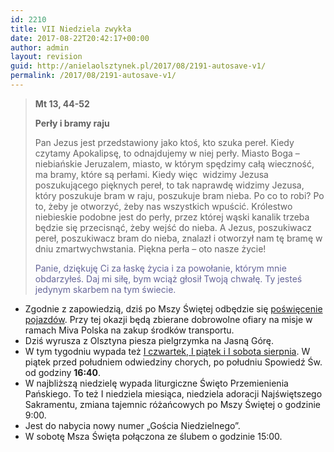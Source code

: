 ```yaml
---
id: 2210
title: VII Niedziela zwykła
date: 2017-08-22T20:42:17+00:00
author: admin
layout: revision
guid: http://anielaolsztynek.pl/2017/08/2191-autosave-v1/
permalink: /2017/08/2191-autosave-v1/
---
```

> **Mt 13, 44-52**
> 
> **Perły i bramy raju**
> 
> Pan Jezus jest przedstawiony jako ktoś, kto szuka pereł. Kiedy czytamy Apokalipsę, to odnajdujemy w niej perły. Miasto Boga &#8211; niebiańskie Jeruzalem, miasto, w którym spędzimy całą wieczność, ma bramy, które są perłami. Kiedy więc  widzimy Jezusa poszukującego pięknych pereł, to tak naprawdę widzimy Jezusa, który poszukuje bram w raju, poszukuje bram nieba. Po co to robi? Po to, żeby je otworzyć, żeby nas wszystkich wpuścić. Królestwo niebieskie podobne jest do perły, przez której wąski kanalik trzeba będzie się przecisnąć, żeby wejść do nieba. A Jezus, poszukiwacz pereł, poszukiwacz bram do nieba, znalazł i otworzył nam tę bramę w dniu zmartwychwstania. Piękna perła &#8211; oto nasze życie!
> 
> <span style="color: #666699;">Panie, dziękuję Ci za łaskę życia i za powołanie, którym mnie obdarzyłeś. Daj mi siłę, bym wciąż głosił Twoją chwałę. Ty jesteś jedynym skarbem na tym świecie.</span>

  * Zgodnie z zapowiedzią, dziś po Mszy Świętej odbędzie się <span style="text-decoration: underline;">poświęcenie pojazdów</span>. Przy tej okazji będą zbierane dobrowolne ofiary na misje w ramach Miva Polska na zakup środków transportu.
  * Dziś wyrusza z Olsztyna piesza pielgrzymka na Jasną Górę.
  * W tym tygodniu wypada też <span style="text-decoration: underline;">I czwartek, I piątek i I sobota sierpnia</span>. W piątek przed południem odwiedziny chorych, po południu Spowiedź Św. od godziny **16:40**.
  * W najbliższą niedzielę wypada liturgiczne Święto Przemienienia Pańskiego. To też I niedziela miesiąca, niedziela adoracji Najświętszego Sakramentu, zmiana tajemnic różańcowych po Mszy Świętej o godzinie 9:00.
  * Jest do nabycia nowy numer &#8222;Gościa Niedzielnego&#8221;.
  * W sobotę Msza Święta połączona ze ślubem o godzinie 15:00.